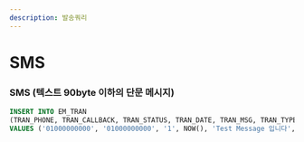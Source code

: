 ```yaml
---
description: 발송쿼리
---
```


# SMS

### SMS (텍스트 90byte 이하의 단문 메시지)

```sql
INSERT INTO EM_TRAN
(TRAN_PHONE, TRAN_CALLBACK, TRAN_STATUS, TRAN_DATE, TRAN_MSG, TRAN_TYPE)
VALUES ('01000000000', '01000000000', '1', NOW(), 'Test Message 입니다', 4)
```
